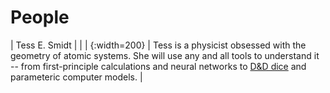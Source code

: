 # People

| Tess E. Smidt | |
| [](https://atomicarchitects.github.io/assets/img/tess_with_duck.jpg){:width=200} | Tess is a physicist obsessed with the geometry of atomic systems. She will use any and all tools to understand it -- from first-principle calculations and neural networks to <a href="https://en.wikipedia.org/wiki/Dice#Applications">D&D dice</a> and parameteric computer models. |
